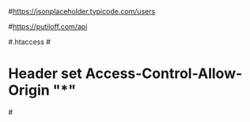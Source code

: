 #https://jsonplaceholder.typicode.com/users

#https://putiloff.com/api

#.htaccess #<IfModule mod_headers.c>

# Header set Access-Control-Allow-Origin "\*"

#</IfModule>
